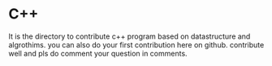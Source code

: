 # C++
It is the directory  to contribute  c++ program based  on datastructure and  algrothims.
you can also do your  first  contribution  here  on  github.
contribute  well and  pls  do comment  your  question  in  comments.
